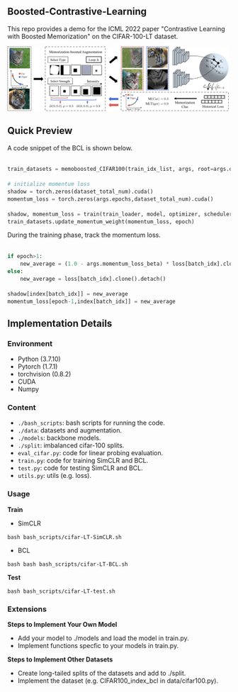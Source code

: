 ## Boosted-Contrastive-Learning

This repo provides a demo for the ICML 2022 paper "Contrastive Learning with Boosted Memorization" on the CIFAR-100-LT dataset. 

<div align="left">
  <img src="figures/methods.jpg" width="500px" />
</div>

## Quick Preview
A code snippet of the BCL is shown below. 

```python

train_datasets = memoboosted_CIFAR100(train_idx_list, args, root=args.data_folder, train=True)

# initialize momentum loss
shadow = torch.zeros(dataset_total_num).cuda()
momentum_loss = torch.zeros(args.epochs,dataset_total_num).cuda()

shadow, momentum_loss = train(train_loader, model, optimizer, scheduler, epoch, log, shadow, momentum_loss, args=args)
train_datasets.update_momentum_weight(momentum_loss, epoch)

```

During the training phase, track the momentum loss. 

```python

if epoch>1:
    new_average = (1.0 - args.momentum_loss_beta) * loss[batch_idx].clone().detach() + args.momentum_loss_beta * shadow[index[batch_idx]]
else:
    new_average = loss[batch_idx].clone().detach()
    
shadow[index[batch_idx]] = new_average
momentum_loss[epoch-1,index[batch_idx]] = new_average

```

## Implementation Details

### Environment
- Python (3.7.10)
- Pytorch (1.7.1)
- torchvision (0.8.2)
- CUDA
- Numpy

### Content

- ```./bash_scripts```: bash scripts for running the code.
- ```./data```: datasets and augmentation.
- ```./models```: backbone models.
- ```./split```: imbalanced cifar-100 splits.
- ```eval_cifar.py```: code for linear probing evaluation.
- ```train.py```: code for training SimCLR and BCL.
- ```test.py```: code for testing SimCLR and BCL.
- ```utils.py```: utils (e.g. loss).

### Usage

**Train**

- SimCLR
```train SimCLR
bash bash_scripts/cifar-LT-SimCLR.sh
```

- BCL
```train BCL
bash bash bash_scripts/cifar-LT-BCL.sh
```

**Test**

```test
bash bash_scripts/cifar-LT-test.sh
```

### Extensions

**Steps to Implement Your Own Model**

- Add your model to ./models and load the model in train.py.
- Implement functions specfic to your models in train.py.

**Steps to Implement Other Datasets**

- Create long-tailed splits of the datasets and add to ./split.
- Implement the dataset (e.g. CIFAR100_index_bcl in data/cifar100.py).

